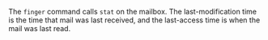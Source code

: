 The `finger` command calls `stat` on the mailbox. The last-modification time
is the time that mail was last received, and the last-access time is when the
mail was last read.

